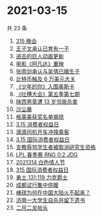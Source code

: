 # 2021-03-15

共 23 条

<!-- BEGIN -->
<!-- 最后更新时间 Mon Mar 15 2021 23:08:40 GMT+0800 (China Standard Time) -->

1. [315 晚会](https://www.zhihu.com/search?q=315)
2. [王子文承认已育有一子](https://www.zhihu.com/search?q=王子文)
3. [进击的巨人动画更新](https://www.zhihu.com/search?q=进击的巨人)
4. [电影《阿凡达》重映](https://www.zhihu.com/search?q=阿凡达)
5. [张雨剑承认与吴倩已婚生子](https://www.zhihu.com/search?q=张雨剑吴倩)
6. [比特币触及 6 万美元大关](https://www.zhihu.com/search?q=比特币)
7. [《少年的你》入围奥斯卡](https://www.zhihu.com/search?q=少年的你)
8. [《吐槽大会》第五季第七期](https://www.zhihu.com/search?q=吐槽大会)
9. [陕西男童遭 13 岁邻居杀害](https://www.zhihu.com/search?q=陕西6岁男童)
10. [沙尘暴](https://www.zhihu.com/search?q=沙尘暴)
11. [格莱美获奖名单揭晓](https://www.zhihu.com/search?q=格莱美)
12. [3.15 消费者权益日](https://www.zhihu.com/search?q=315)
13. [滴滴司机开车冲撞乘客](https://www.zhihu.com/search?q=滴滴)
14. [3.15 国际消费者权益日](https://www.zhihu.com/search?q=315)
15. [支教辱骂学生者被取消研究生资格](https://www.zhihu.com/search?q=大连理工大学支教)
16. [LPL 春季赛 RNG 0:2 JDG](https://www.zhihu.com/search?q=rng)
17. [2021314 白色情人节](https://www.zhihu.com/search?q=白色情人节)
18. [315 国际消费者权益日](https://www.zhihu.com/search?q=315)
19. [勇士 131:119 力克爵士](https://www.zhihu.com/search?q=勇士)
20. [成都试行集中供暖](https://www.zhihu.com/search?q=成都供暖)
21. [棒球为何在中国大陆火不起来？](https://www.zhihu.com/search?q=棒球)
22. [济南一大学生自杀并留下遗书](https://www.zhihu.com/search?q=济南大学学生自杀)
23. [二月二龙抬头](https://www.zhihu.com/search?q=二月二龙抬头)

<!-- END -->
